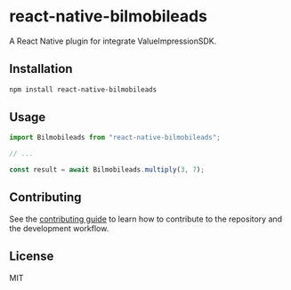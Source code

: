 # react-native-bilmobileads

A React Native plugin for integrate ValueImpressionSDK.

## Installation

```sh
npm install react-native-bilmobileads
```

## Usage

```js
import Bilmobileads from "react-native-bilmobileads";

// ...

const result = await Bilmobileads.multiply(3, 7);
```

## Contributing

See the [contributing guide](CONTRIBUTING.md) to learn how to contribute to the repository and the development workflow.

## License

MIT
